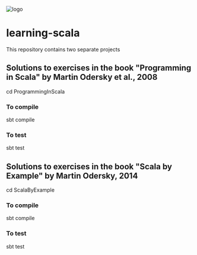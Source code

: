 ![logo](http://elephantscale.com/wp-content/uploads/2015/03/logo1.png?189db0)

# learning-scala

This repository contains two separate projects

## Solutions to exercises in the book "Programming in Scala" by Martin Odersky et al., 2008

cd ProgrammingInScala

### To compile

sbt compile

### To test

sbt test

## Solutions to exercises in the book "Scala by Example" by Martin Odersky, 2014

cd ScalaByExample

### To compile

sbt compile

### To test

sbt test
